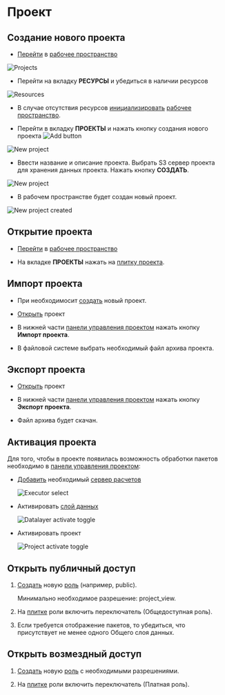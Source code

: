 # Проект

## Создание нового проекта

- [Перейти][1] в [рабочее пространство][2]

![Projects](/images/common/dashboard_user_workspace_projects_clear.png)

- Перейти на вкладку **РЕСУРСЫ** и убедиться в наличии ресурсов

![Resources](/images/common/dashboard_user_workspace_resources.png)

- В случае отсутствия ресурсов [инициализировать][3] [рабочее пространство][2].

- Перейти в вкладку <span class="iconify-inline" data-icon="mdi:file-code"></span>**ПРОЕКТЫ** и нажать кнопку создания нового проекта ![Add button](/images/common/red_plus.png)

![New project](/images/common/dashboard_user_workspace_projects_clear.png)

- Ввести название и описание проекта. Выбрать S3 сервер проекта для хранения данных проекта. Нажать кнопку **СОЗДАТЬ**.

![New project](/images/common/project_create.png)

- В рабочем пространстве будет создан новый проект.

![New project created](/images/common/project_created.png)

## Открытие проекта

- [Перейти][1] в [рабочее пространство][2]

- На вкладке <span class="iconify-inline" data-icon="mdi:file-code"></span>**ПРОЕКТЫ** нажать на [плитку проекта][11].

## Импорт проекта

- При необходимосит [создать][14] новый проект.

- [Открыть][13] проект

- В нижней части [панели управления проектом][8] нажать кнопку <span class='iconify-inline' data-icon='mdi:file-import'></span>**Импорт проекта**.

- В файловой системе выбрать необходимый файл архива проекта.

## Экспорт проекта

- [Открыть][13] проект

- В нижней части [панели управления проектом][8] нажать кнопку <span class='iconify-inline' data-icon='mdi:file-export'></span>**Экспорт проекта**.

- Файл архива будет скачан.

## Активация проекта

Для того, чтобы в проекте появилась возможность обработки пакетов необходимо в [панели управления проектом][8]:

- [Добавить][12] необходимый [сервер расчетов][9]

  ![Executor select](/images/common/project_manage_panel_executor_add.png)

- Активировать [слой данных][10]

  ![Datalayer activate toggle](/images/common/project_manage_panel_datalayer_activate_toggle.png)

- Активировать проект

  ![Project activate toggle](/images/common/project_manage_panel_project_activate_toggle.png)

## Открыть публичный доступ

1. [Создать][5] новую [роль][6] (например, public).

   Минимально необходимое разрешение: project_view.

2. На [плитке][7] роли включить переключатель <span class='iconify-inline' data-icon='mdi:eye'></span> (Общедоступная роль).

3. Если требуется отображение пакетов, то убедиться, что присутствует не менее одного <span class='iconify-inline' data-icon='mdi:accuont-eye'></span> Общего слоя данных.

## Открыть возмездный доступ

1. [Создать][5] новую [роль][6] с необходимыми разрешениями.

2. На [плитке][7] роли включить переключатель <span class='iconify-inline' data-icon='mdi:currency-usd'></span> (Платная роль).

[1]: ./workspace.md#переход-в-рабочее-пространство
[2]: /docs/desc/workspace.md
[3]: ./workspace.md#инициализация-рабочего-пространства
[4]: ./workspace.md#открыть-публичныи-доступ
[5]: ./role.md#создание-новои-роли
[6]: /docs/desc/project_role.md
[7]: /docs/desc/project_role.md#плитка-роли
[8]: /docs/desc/project.md#панель-управления-проектом
[9]: /docs/desc/executor.md
[10]: /docs/desc/project.md#слои-данных
[11]: /docs/desc/dashboard.md#структура-плитки-проекта
[12]: ./s3.md#добавление-в-проект
[13]: #открытие-проекта
[14]: #создание-нового-проекта
